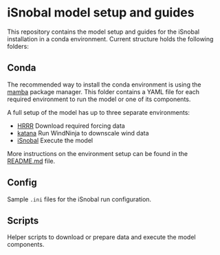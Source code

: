 # iSnobal model setup and guides
This repository contains the model setup and guides for the iSnobal installation in
a conda environment. Current structure holds the following folders:

## Conda
The recommended way to install the conda environment is using the
[mamba](https://mamba.readthedocs.io/en/latest/index.html) package manager. This folder 
contains a YAML file for each required environment to run the model or one of its 
components.

A full setup of the model has up to three separate environments:
* [HRRR](scripts/HRRR/README.md)
  Download required forcing data
* [katana](scripts/katana/README.md)
  Run WindNinja to downscale wind data
* [iSnobal](conda/isnobal.yaml)
  Execute the model

More instructions on the environment setup can be found in the
[README.md](conda/README.md) file.

## Config

Sample `.ini` files for the iSnobal run configuration.


## Scripts

Helper scripts to download or prepare data and execute the model components.
